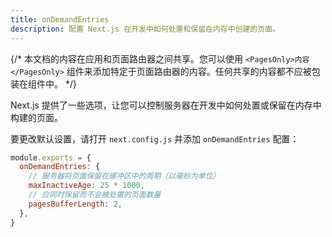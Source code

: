 ```yaml
---
title: onDemandEntries
description: 配置 Next.js 在开发中如何处置和保留在内存中创建的页面。
---
```


{/* 本文档的内容在应用和页面路由器之间共享。您可以使用 `<PagesOnly>内容</PagesOnly>` 组件来添加特定于页面路由器的内容。任何共享的内容都不应被包装在组件中。 */}

Next.js 提供了一些选项，让您可以控制服务器在开发中如何处置或保留在内存中构建的页面。

要更改默认设置，请打开 `next.config.js` 并添加 `onDemandEntries` 配置：

```js filename="next.config.js"
module.exports = {
  onDemandEntries: {
    // 服务器将页面保留在缓冲区中的周期（以毫秒为单位）
    maxInactiveAge: 25 * 1000,
    // 应同时保留而不会被处置的页面数量
    pagesBufferLength: 2,
  },
}
```